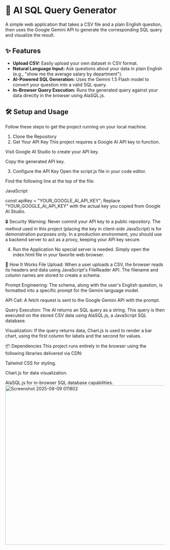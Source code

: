 # 🤖 AI SQL Query Generator

A simple web application that takes a CSV file and a plain English question, then uses the Google Gemini API to generate the corresponding SQL query and visualize the result.

## ✨ Features

- **Upload CSV:** Easily upload your own dataset in CSV format.
- **Natural Language Input:** Ask questions about your data in plain English (e.g., "show me the average salary by department").
- **AI-Powered SQL Generation:** Uses the Gemini 1.5 Flash model to convert your question into a valid SQL query.
- **In-Browser Query Execution:** Runs the generated query against your data directly in the browser using AlaSQL.js.

## 🛠️ Setup and Usage

Follow these steps to get the project running on your local machine.
1. Clone the Repository
2. Get Your API Key
This project requires a Google AI API key to function.

Visit Google AI Studio to create your API key.

Copy the generated API key.

3. Configure the API Key
Open the script.js file in your code editor.

Find the following line at the top of the file:

JavaScript

const apiKey = "YOUR_GOOGLE_AI_API_KEY";
Replace "YOUR_GOOGLE_AI_API_KEY" with the actual key you copied from Google AI Studio.

🔒 Security Warning:
Never commit your API key to a public repository. The method used in this project (placing the key in client-side JavaScript) is for demonstration purposes only. In a production environment, you should use a backend server to act as a proxy, keeping your API key secure.

4. Run the Application
No special server is needed. Simply open the index.html file in your favorite web browser.

🚀 How It Works
File Upload: When a user uploads a CSV, the browser reads its headers and data using JavaScript's FileReader API. The filename and column names are stored to create a schema.

Prompt Engineering: The schema, along with the user's English question, is formatted into a specific prompt for the Gemini language model.

API Call: A fetch request is sent to the Google Gemini API with the prompt.

Query Execution: The AI returns an SQL query as a string. This query is then executed on the stored CSV data using AlaSQL.js, a JavaScript SQL database.

Visualization: If the query returns data, Chart.js is used to render a bar chart, using the first column for labels and the second for values.

📦 Dependencies
This project runs entirely in the browser using the following libraries delivered via CDN:

Tailwind CSS for styling.

Chart.js for data visualization.

AlaSQL.js for in-browser SQL database capabilities.
<img width="570" height="505" alt="Screenshot 2025-08-09 011802" src="https://github.com/user-attachments/assets/de229e4e-34de-45b1-8927-0a9c994e6121" />
